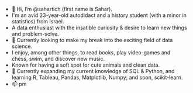- 👋 Hi, I’m @sahartich (first name is Sahar).
- I'm an avid 23-year-old autodidact and a history student (with a minor in statistics) from Israel.
- A data enthusiast with the insatible curiosity & desire to learn new things and problem-solve. 
- 👀 Currently looking to make my break into the exciting field of data science.
- I enjoy, among other things, to read books, play video-games and chess, swim, and discover new music.
- Known for having a soft spot for cute animals and clean data.
- 🌱 Currently expanding my current knowledge of SQL & Python, and learning R, Tableau, Pandas, Matplotlib, Numpy; and soon, scikit-learn.
- 📫 pm

<!---
sahartich/sahartich is a ✨ special ✨ repository because its `README.md` (this file) appears on your GitHub profile.
You can click the Preview link to take a look at your changes.
--->
